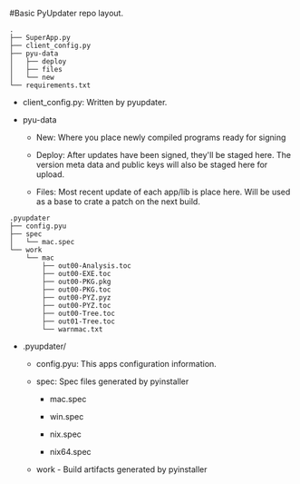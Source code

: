#Basic PyUpdater repo layout.
```
.
├── SuperApp.py
├── client_config.py
├── pyu-data
│   ├── deploy
│   ├── files
│   └── new
└── requirements.txt
```
   - client_config.py: Written by pyupdater. 
   - pyu-data
     
     - New: Where you place newly compiled programs ready for signing
     
     - Deploy: After updates have been signed, they'll be staged here. The version meta data and public keys will also be staged here for upload.
     
     - Files: Most recent update of each app/lib is place here. Will be used as a base to crate a patch on the next build.


```
.pyupdater
├── config.pyu
├── spec
│   └── mac.spec
└── work
    └── mac
        ├── out00-Analysis.toc
        ├── out00-EXE.toc
        ├── out00-PKG.pkg
        ├── out00-PKG.toc
        ├── out00-PYZ.pyz
        ├── out00-PYZ.toc
        ├── out00-Tree.toc
        ├── out01-Tree.toc
        └── warnmac.txt
```

  - .pyupdater/

    - config.pyu: This apps configuration information.

    - spec: Spec files generated by pyinstaller
      
      - mac.spec
        
      - win.spec
        
      - nix.spec
        
      - nix64.spec

    - work - Build artifacts generated by pyinstaller
